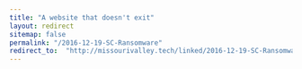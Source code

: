 ```yaml
---
title: "A website that doesn't exit"
layout: redirect
sitemap: false
permalink: "/2016-12-19-SC-Ransomware"
redirect_to:  "http://missourivalley.tech/linked/2016-12-19-SC-Ransomware"
---
```

